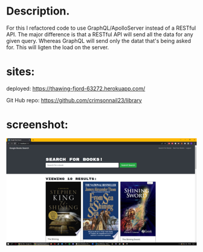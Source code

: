 # Description.

For this I refactored code to use GraphQL/ApolloServer instead of a RESTful API. The major difference is that a RESTful API will send all the data for any given query. Whereas GraphQL will send only the datat that's being asked for. This will ligten the load on the server.

# sites:

deployed:
https://thawing-fjord-63272.herokuapp.com/ 

Git Hub repo:
https://github.com/crimsonnail23/library

# screenshot:

![library screenshot](/screenshot/library-screenshot.jpg?raw=true)